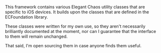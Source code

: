 This framework contains various Elegant Chaos utility classes that are specific to iOS devices. It builds upon the classes that are defined in the ECFoundation library.

These classes were written for my own use, so they aren't necessarily brilliantly documented at the moment, nor can I guarantee that the interface to them will remain unchanged.

That said, I'm open sourcing them in case anyone finds them useful.
